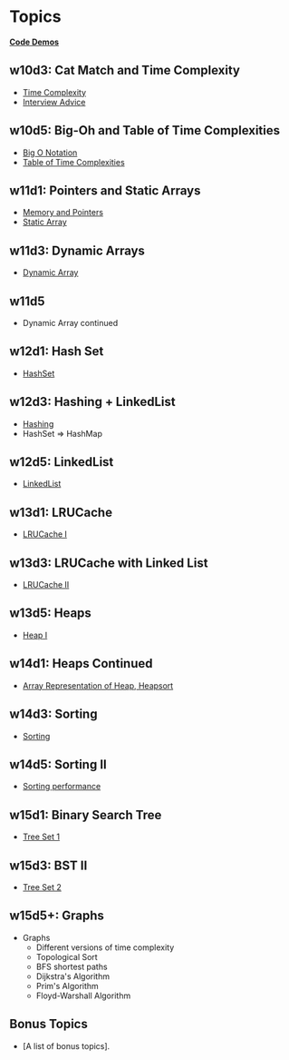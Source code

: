 # Topics

**[Code Demos](./code)**

## w10d3: Cat Match and Time Complexity

* [Time Complexity][time-complexity]
* [Interview Advice][interview-advice]

[time-complexity]: ./w10d3/time-complexity.md
[interview-advice]: ./w10d3/interview-advice.md

## w10d5: Big-Oh and Table of Time Complexities

* [Big O Notation][big-o-notation]
* [Table of Time Complexities][table-of-time-complexities]

[big-o-notation]: ./w10d5/big-o-notation.md
[table-of-time-complexities]: ./w10d5/table-of-time-complexities.md

## w11d1: Pointers and Static Arrays

* [Memory and Pointers][pointers]
* [Static Array][static-array]

[pointers]: ./w11d1/pointers.md
[static-array]: ./w11d1/static-array.md

## w11d3: Dynamic Arrays

* [Dynamic Array][dynamic-array]

[dynamic-array]: ./w11d3/dynamic-array.md

## w11d5

* Dynamic Array continued

## w12d1: Hash Set

* [HashSet][hash-set]

[hash-set]: ./w12d1/hash-set.md

## w12d3: Hashing + LinkedList

* [Hashing][hashing]
* HashSet => HashMap

[hashing]: ./w12d3/hashing.md

## w12d5: LinkedList

* [LinkedList][linked-list]

[linked-list]: ./w12d5/linked-list.md

## w13d1: LRUCache

* [LRUCache I][lru-cache-1]

[lru-cache-1]: ./w13d1/lru-cache-1.md

## w13d3: LRUCache with Linked List

* [LRUCache II][lru-cache-2]

[lru-cache-2]: ./w13d3/lru-cache-2.md

## w13d5: Heaps

* [Heap I][heap-1]

[heap-1]: ./w13d5/heap-1.md

## w14d1: Heaps Continued

* [Array Representation of Heap, Heapsort][heap-2]

[heap-2]: ./w14d1/heap-2.md

## w14d3: Sorting

* [Sorting][sorting]

[sorting]: ./w14d3/sorting.md

## w14d5: Sorting II

* [Sorting performance][sorting-2]

[sorting-2]: ./w14d5/sorting-2.md

## w15d1: Binary Search Tree

* [Tree Set 1][tree-set-1]

[tree-set-1]: ./w15d1/tree-set-1.md

## w15d3: BST II

* [Tree Set 2][tree-set-2]

[tree-set-2]: ./w15d3/tree-set-2.md

## w15d5+: Graphs

* Graphs
    * Different versions of time complexity
    * Topological Sort
    * BFS shortest paths
    * Dijkstra's Algorithm
    * Prim's Algorithm
    * Floyd-Warshall Algorithm

## Bonus Topics

* [A list of bonus topics].

[bonus]: ./bonus.md
